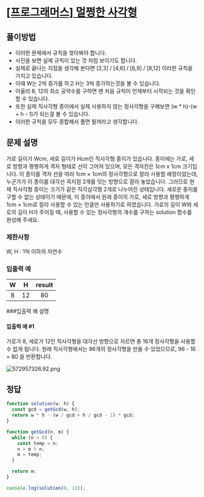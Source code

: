 # [\[프로그래머스\] 멀쩡한 사각형](https://programmers.co.kr/learn/courses/30/lessons/62048)

## 풀이방법
- 이러한 문제에서 규칙을 찾아봐야 합니다.
- 사진을 보면 실제 규칙이 있는 것 처럼 보이기도 합니다.
- 실제로 끝나는 지점을 생각해 본다면 [2,3] / [4,6] / [6,9] / [8,12] 이러한 규칙을 가지고 있습니다.
- 이때 W는 2씩 증가를 하고 H는 3씩 증가하는것을 볼 수 있습니다.
- 아울러 8, 12의 최소 공약수를 구하면 맨 처음 규칙이 언제부터 시작되는 것을 확인할 수 있습니다.
- 또한 실제 직사각형 종이에서 실제 사용하지 않는 정사각형을 구해보면 (w * h)-(w + h - 1)가 되는걸 볼 수 있습니다.
- 이러한 규칙을 모두 종합해서 풀면 될꺼라고 생각합니다.

## 문제 설명
가로 길이가 Wcm, 세로 길이가 Hcm인 직사각형 종이가 있습니다. 종이에는 가로, 세로 방향과 평행하게 격자 형태로 선이 그어져 있으며, 모든 격자칸은 1cm x 1cm 크기입니다. 이 종이를 격자 선을 따라 1cm × 1cm의 정사각형으로 잘라 사용할 예정이었는데, 누군가가 이 종이를 대각선 꼭지점 2개를 잇는 방향으로 잘라 놓았습니다. 그러므로 현재 직사각형 종이는 크기가 같은 직각삼각형 2개로 나누어진 상태입니다. 새로운 종이를 구할 수 없는 상태이기 때문에, 이 종이에서 원래 종이의 가로, 세로 방향과 평행하게 1cm × 1cm로 잘라 사용할 수 있는 만큼만 사용하기로 하였습니다.
가로의 길이 W와 세로의 길이 H가 주어질 때, 사용할 수 있는 정사각형의 개수를 구하는 solution 함수를 완성해 주세요.

### 제한사항
W, H : 1억 이하의 자연수

### 입출력 예
W | H | result
:---: | :---: | :---:
8 | 12 | 80

###입출력 예 설명
#### 입출력 예 #1
가로가 8, 세로가 12인 직사각형을 대각선 방향으로 자르면 총 16개 정사각형을 사용할 수 없게 됩니다. 원래 직사각형에서는 96개의 정사각형을 만들 수 있었으므로, 96 - 16 = 80 을 반환합니다.

![572957326.92.png](https://grepp-programmers.s3.amazonaws.com/files/production/ee895b2cd9/567420db-20f4-4064-afc3-af54c4a46016.png)

## 정답

```jsx
function solution(w, h) {
  const gcd = getGcd(w, h);
  return w * h - (w / gcd + h / gcd - 1) * gcd;
}

function getGcd(n, m) {
  while (n > 0) {
    const temp = n;
    n = m % n;
    m = temp;
  }

  return m;
}

console.log(solution(8, 12));

```
